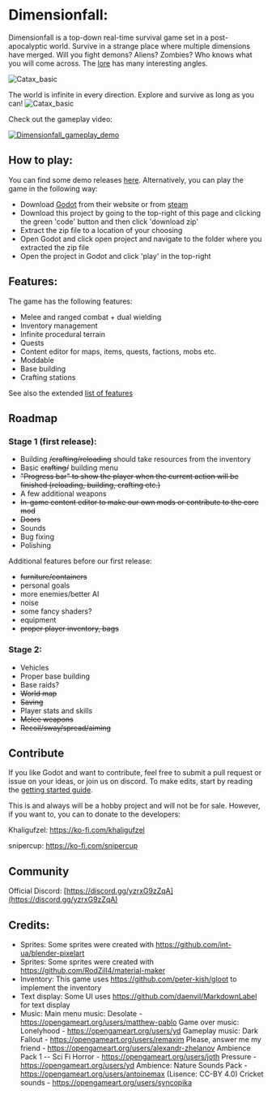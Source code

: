 # Dimensionfall:

Dimensionfall is a top-down real-time survival game set in a post-apocalyptic world. Survive in a strange place where multiple dimensions have merged. Will you fight demons? Aliens? Zombies? Who knows what you will come across. The [lore](https://github.com/Khaligufzel/Dimensionfall/blob/main/Documentation/Game_design/Lore.md) has many interesting angles.

![Catax_basic](Media/Catax_basic.png)


The world is infinite in every direction. Explore and survive as long as you can!
![Catax_basic](Media/Catax_basic_zoomed_out.png)

Check out the gameplay video:

[![Dimensionfall_gameplay_demo](https://img.youtube.com/vi/Dnn8xvyTN74/maxresdefault.jpg)](https://www.youtube.com/watch?v=Dnn8xvyTN74)

## How to play:
You can find some demo releases [here](https://github.com/Khaligufzel/Dimensionfall/releases).
Alternatively, you can play the game in the following way:
- Download [Godot](https://godotengine.org/download/) from their website or from [steam](https://store.steampowered.com/app/404790/Godot_Engine/)
- Download this project by going to the top-right of this page and clicking the green 'code' button and then click 'download zip'
- Extract the zip file to a location of your choosing
- Open Godot and click open project and navigate to the folder where you extracted the zip file
- Open the project in Godot and click 'play' in the top-right

## Features:
The game has the following features:
- Melee and ranged combat + dual wielding
- Inventory management
- Infinite procedural terrain
- Quests
- Content editor for maps, items, quests, factions, mobs etc.
- Moddable
- Base building
- Crafting stations

See also the extended [list of features](FeatureList.md)

## Roadmap

### Stage 1 (first release):

- Building ~~/crafting/reloading~~ should take resources from the inventory
- Basic ~~crafting/~~ building menu
- ~~"Progress bar" to show the player when the current action will be finished (reloading, building, crafting etc.)~~
- A few additional weapons
- ~~In-game content editor to make our own mods or contribute to the core mod~~
- ~~Doors~~
- Sounds
- Bug fixing
- Polishing

Additional features before our first release:

- ~~furniture/containers~~
- personal goals
- more enemies/better AI
- noise
- some fancy shaders?
- equipment
- ~~proper player inventory, bags~~

### Stage 2:

- Vehicles
- Proper base building
- Base raids?
- ~~World map~~
- ~~Saving~~
- Player stats and skills
- ~~Melee weapons~~
- ~~Recoil/sway/spread/aiming~~


## Contribute

If you like Godot and want to contribute, feel free to submit a pull request or issue on your ideas, or join us on discord. To make edits, start by reading the [getting started guide](https://github.com/Khaligufzel/Dimensionfall/blob/main/Documentation/Game_development/Getting_started.md). 

This is and always will be a hobby project and will not be for sale. However, if you want to, you can to donate to the developers:

Khaligufzel: https://ko-fi.com/khaligufzel

snipercup: https://ko-fi.com/snipercup


## Community

Official Discord:
[https://discord.gg/yzrxG9zZqA](https://discord.gg/yzrxG9zZqA)


## Credits:
- Sprites: Some sprites were created with https://github.com/int-ua/blender-pixelart
- Sprites: Some sprites were created with https://github.com/RodZill4/material-maker
- Inventory: This game uses https://github.com/peter-kish/gloot to implement the inventory
- Text display: Some UI uses https://github.com/daenvil/MarkdownLabel for text display
- Music:
	Main menu music: Desolate - https://opengameart.org/users/matthew-pablo
	Game over music: Lonelyhood - https://opengameart.org/users/yd
	Gameplay music:
	Dark Fallout - https://opengameart.org/users/remaxim
	Please, answer me my friend - https://opengameart.org/users/alexandr-zhelanov
	Ambience Pack 1 -- Sci Fi Horror - https://opengameart.org/users/joth
	Pressure - https://opengameart.org/users/yd
	Ambience:
	Nature Sounds Pack - https://opengameart.org/users/antoinemax (Lisence: CC-BY 4.0)
	Cricket sounds - https://opengameart.org/users/syncopika
